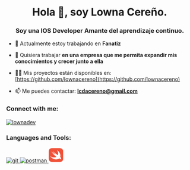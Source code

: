 <h1 align="center">Hola 👋, soy Lowna Cereño.</h1>
<h3 align="center">Soy una IOS Developer Amante del aprendizaje continuo.</h3>

- 🔭 Actualmente estoy trabajando en **Fanatiz**

- 👯 Quisiera trabajar **en una empresa que me permita expandir mis conocimientos y crecer junto a ella**

- 👨‍💻 Mis proyectos están disponibles en: [https://github.com/lownacereno](https://github.com/lownacereno)

- 📫 Me puedes contactar: **lcdacereno@gmail.com**

<h3 align="left">Connect with me:</h3>
<p align="left">
<a href="https://linkedin.com/in/lownadev" target="blank"><img align="center" src="https://raw.githubusercontent.com/rahuldkjain/github-profile-readme-generator/master/src/images/icons/Social/linked-in-alt.svg" alt="lownadev" height="30" width="40" /></a>
</p>

<h3 align="left">Languages and Tools:</h3>
<p align="left"> <a href="https://git-scm.com/" target="_blank" rel="noreferrer"> <img src="https://www.vectorlogo.zone/logos/git-scm/git-scm-icon.svg" alt="git" width="40" height="40"/> </a> <a href="https://postman.com" target="_blank" rel="noreferrer"> <img src="https://www.vectorlogo.zone/logos/getpostman/getpostman-icon.svg" alt="postman" width="40" height="40"/> </a> <a href="https://developer.apple.com/swift/" target="_blank" rel="noreferrer"> <img src="https://raw.githubusercontent.com/devicons/devicon/master/icons/swift/swift-original.svg" alt="swift" width="40" height="40"/> </a> </p>
